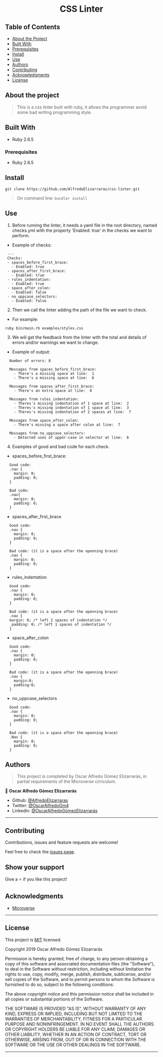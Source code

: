 <h1 align="center">
  CSS Linter
</h1>


## Table of Contents

* [About the Project](#about-the-project)
* [Built With](#built-with)
* [Prerequisites](#prerequisites)
* [Install](#install)
* [Use](#use)
* [Authors](#authors)
* [Contributing](#contributing)
* [Acknowledgments](#acknowledgments)
* [License](#license)
 
## About the project

> This is a css linter built with ruby, it allows the programmer avoid some bad writing programming style. 

## Built With

- Ruby 2.6.5

### Prerequisites

- Ruby 2.6.5

## Install

`git clone https://github.com/AlfredoElizarraras/css-linter.git`

> On command line:
`bundler install`

## Use

1. Before running the linter, it needs a yaml file in the root directory, named checks.yml with the property 'Enabled: true' in the checks we want to perform.
 - Example of checks:
 ```
  --- 
  Checks:
  - spaces_before_first_brace:
    - Enabled: true
  - spaces_after_first_brace:
    - Enabled: true
  - rules_indentation:
    - Enabled: true
  - space_after_colon:
    - Enabled: false
  - no_uppcase_selectors:
    - Enabled: false
 ```
2. Then we call the linter adding the path of the file we want to check.
  - For example:
  ```
  ruby bin/main.rb examples/styles.css
  ```
3. We will get the feedback from the linter with the total and details of errors and/or warnings we want to change.
  - Example of output:
  ```
    Number of errors: 8

    Messages from spaces_before_first_brace:
      - There's a missing space at line:  1
      - There's a missing space at line:  6

    Messages from spaces_after_first_brace:
      - There's an extra space at line:  6

    Messages from rules_indentation:
      - Theres's missing indentation of 1 space at line:  2
      - Theres's missing indentation of 1 space at line:  3
      - Theres's missing indentation of 2 spaces at line:  7

    Messages from space_after_colon:
      - There's missing a space after colon at line:  7

    Messages from no_uppcase_selectors:
      - Detected uses of upper-case in selector at line:  6

  ```

4. Examples of good and bad code for each check.
  - spaces_before_first_brace:
  ```
    Good code:
    .nav {
      margin: 0;
      padding: 0;
    }

    Bad code:
    .nav{
      margin: 0;
      padding: 0;
    }
  ```
  - spaces_after_first_brace
  ```
    Good code:
    .nav {
      margin: 0;
      padding: 0;
    }

    Bad code: (it is a space after the openning brace)
    .nav { 
      margin: 0;
      padding: 0;
    }
  ```
  - rules_indentation
  ```
    Good code:
    .nav {
      margin: 0;
      padding: 0;
    }

    Bad code: (it is a space after the openning brace)
    .nav { 
    margin: 0; /* left 2 spaces of indentation */
     padding: 0; /* left 1 spaces of indentation */
    }
  ```
  - space_after_colon
  ```
    Good code:
    .nav {
      margin: 0;
      padding: 0;
    }

    Bad code: (it is a space after the openning brace)
    .nav { 
      margin:0; 
      padding:0; 
    }
  ```
  - no_uppcase_selectors
  ```
    Good code:
    .nav {
      margin: 0;
      padding: 0;
    }

    Bad code: (it is a space after the openning brace)
    .Nav { 
      margin: 0; 
      padding: 0; 
    }
  ```


## Authors

> This project is completed by Oscar Alfredo Gómez Elizarrarás, in partial requirements of the Microverse cirriculum.

👤 **Oscar Alfredo Gómez Elizarrarás**

- Github: [@AlfredoElizarraras](https://github.com/AlfredoElizarraras)
- Twitter: [@OscarAlfredoGm4](https://twitter.com/OscarAlfredoGm4)
- Linkedin: [@OscarAlfredoGómezElizarrarás](https://mx.linkedin.com/in/oscar-alfredo-gomez-elizarraras)

---

## Contributing

Contributions, issues and feature requests are welcome!

Feel free to check the [issues page](https://github.com/AlfredoElizarraras/css-linter/issues).

## Show your support

Give a ⭐️ if you like this project!

## Acknowledgments

- [Microverse](https://microverse.org)

---

## License

This project is [MIT](https://github.com/AlfredoElizarraras/css-linter/blob/develop/LICENSE) licensed.

Copyright 2019 Oscar Alfredo Gómez Elizarrarás

Permission is hereby granted, free of charge, to any person obtaining a copy of this software and associated documentation files (the "Software"), to deal in the Software without restriction, including without limitation the rights to use, copy, modify, merge, publish, distribute, sublicense, and/or sell copies of the Software, and to permit persons to whom the Software is furnished to do so, subject to the following conditions:

The above copyright notice and this permission notice shall be included in all copies or substantial portions of the Software.

THE SOFTWARE IS PROVIDED "AS IS", WITHOUT WARRANTY OF ANY KIND, EXPRESS OR IMPLIED, INCLUDING BUT NOT LIMITED TO THE WARRANTIES OF MERCHANTABILITY, FITNESS FOR A PARTICULAR PURPOSE AND NONINFRINGEMENT. IN NO EVENT SHALL THE AUTHORS OR COPYRIGHT HOLDERS BE LIABLE FOR ANY CLAIM, DAMAGES OR OTHER LIABILITY, WHETHER IN AN ACTION OF CONTRACT, TORT OR OTHERWISE, ARISING FROM, OUT OF OR IN CONNECTION WITH THE SOFTWARE OR THE USE OR OTHER DEALINGS IN THE SOFTWARE.

---
